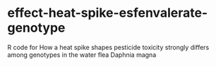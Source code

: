 # effect-heat-spike-esfenvalerate-genotype
R code for How a heat spike shapes pesticide toxicity strongly differs among genotypes in the water flea Daphnia magna
